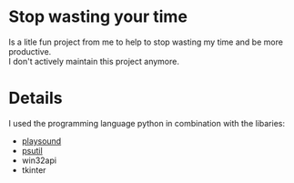 # Stop wasting your time
Is a litle fun project from me to help to stop wasting my time and be more productive. <br>
I don't actively maintain this project anymore. <br>

# Details
I used the programming language python in combination with the libaries:
- [playsound](https://pypi.org/project/playsound/) 
- [psutil](https://pypi.org/project/psutil/)
- win32api
- tkinter
